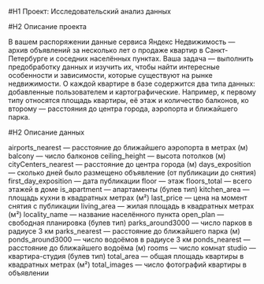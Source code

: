 #H1 Проект: Исследовательский анализ данных

#H2 Описание проекта

В вашем распоряжении данные сервиса Яндекс Недвижимость — архив объявлений за несколько лет о продаже квартир в Санкт-Петербурге и соседних населённых пунктах.
Ваша задача — выполнить предобработку данных и изучить их, чтобы найти интересные особенности и зависимости, которые существуют на рынке недвижимости.
О каждой квартире в базе содержится два типа данных: добавленные пользователем и картографические. Например, к первому типу относятся площадь квартиры, её этаж и количество балконов, ко второму — расстояния до центра города, аэропорта и ближайшего парка. 

#H2 Описание данных

airports_nearest — расстояние до ближайшего аэропорта в метрах (м)
balcony — число балконов
ceiling_height — высота потолков (м)
cityCenters_nearest — расстояние до центра города (м)
days_exposition — сколько дней было размещено объявление (от публикации до снятия)
first_day_exposition — дата публикации
floor — этаж
floors_total — всего этажей в доме
is_apartment — апартаменты (булев тип)
kitchen_area — площадь кухни в квадратных метрах (м²)
last_price — цена на момент снятия с публикации
living_area — жилая площадь в квадратных метрах (м²)
locality_name — название населённого пункта
open_plan — свободная планировка (булев тип)
parks_around3000 — число парков в радиусе 3 км
parks_nearest — расстояние до ближайшего парка (м)
ponds_around3000 — число водоёмов в радиусе 3 км
ponds_nearest — расстояние до ближайшего водоёма (м)
rooms — число комнат
studio — квартира-студия (булев тип)
total_area — общая площадь квартиры в квадратных метрах (м²)
total_images — число фотографий квартиры в объявлении